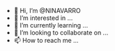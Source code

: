 - 👋 Hi, I’m @NINAVARRO
- 👀 I’m interested in ...
- 🌱 I’m currently learning ...
- 💞️ I’m looking to collaborate on ...
- 📫 How to reach me ...

<!---
NINAVARRO/NINAVARRO is a ✨ special ✨ repository because its `README.md` (this file) appears on your GitHub profile.
You can click the Preview link to take a look at your changes.
--->

